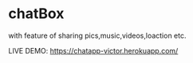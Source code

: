 # chatBox
with feature of sharing pics,music,videos,loaction etc.

LIVE DEMO: https://chatapp-victor.herokuapp.com/
